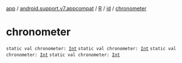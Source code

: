 [app](../../../index.md) / [android.support.v7.appcompat](../../index.md) / [R](../index.md) / [id](index.md) / [chronometer](.)

# chronometer

`static val chronometer: `[`Int`](https://kotlinlang.org/api/latest/jvm/stdlib/kotlin/-int/index.html)
`static val chronometer: `[`Int`](https://kotlinlang.org/api/latest/jvm/stdlib/kotlin/-int/index.html)
`static val chronometer: `[`Int`](https://kotlinlang.org/api/latest/jvm/stdlib/kotlin/-int/index.html)
`static val chronometer: `[`Int`](https://kotlinlang.org/api/latest/jvm/stdlib/kotlin/-int/index.html)